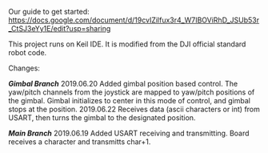Our guide to get started: https://docs.google.com/document/d/19cvIZilfux3r4_W7IBOViRhD_JSUb53r_CtSJ3eYy1E/edit?usp=sharing 

This project runs on Keil IDE. It is modified from the DJI official standard robot code.

Changes:

_________Gimbal Branch_________
2019.06.20 Added gimbal position based control. The yaw/pitch channels from the joystick are mapped to yaw/pitch positions of the gimbal. Gimbal initializes to center in this mode of control, and gimbal stops at the position.
2019.06.22 Receives data (ascii characters or int) from USART, then turns the gimbal to the designated position.

_________Main Branch_________
2019.06.19 Added USART receiving and transmitting. Board receives a character and transmitts char+1.
